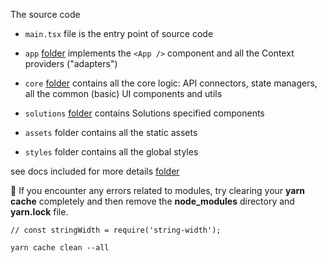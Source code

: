 The source code

- `main.tsx` file is the entry point of source code

- `app` [folder](app/README.md) implements the `<App />` component and all the Context providers ("adapters")

- `core` [folder](core/README.md) contains all the core logic: API connectors, state managers, all the common (basic) UI components and utils

- `solutions` [folder](solutions/README.md) contains Solutions specified components

- `assets` folder contains all the static assets

- `styles` folder contains all the global styles

see docs included for more details [folder](docs/)

🚨 If you encounter any errors related to modules, try clearing your **yarn cache** completely and then remove the **node_modules** directory and **yarn.lock** file.

```
// const stringWidth = require('string-width');

yarn cache clean --all
```

